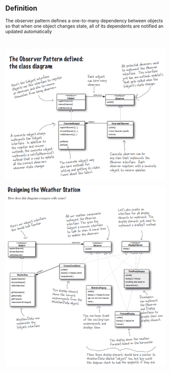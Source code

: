 <h2>Definition</h2>

The observer pattern defines a one-to-many dependency between objects so that when one object changes state, all of its dependents are notified an updated automatically

<br />

![alt text](https://github.com/vegasuay/DesignPatterns/blob/master/ObserverPattern/images/diagram1.PNG)

![alt text](https://github.com/vegasuay/DesignPatterns/blob/master/ObserverPattern/images/diagram2.PNG)
